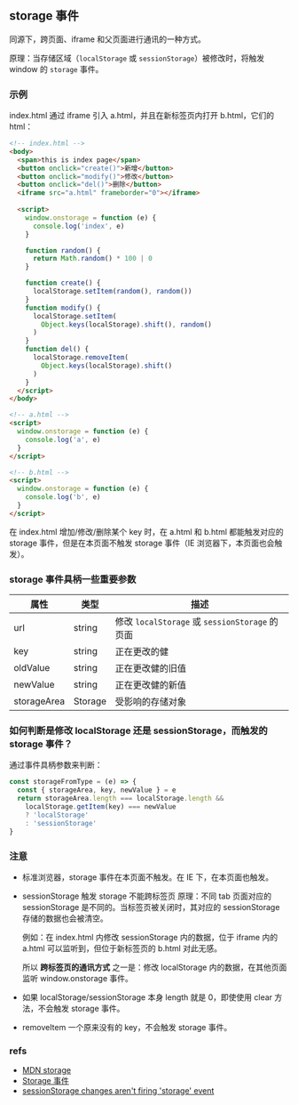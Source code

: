 ## storage 事件
同源下，跨页面、iframe 和父页面进行通讯的一种方式。

原理：当存储区域（`localStorage` 或 `sessionStorage`）被修改时，将触发 window 的 `storage` 事件。

### 示例
index.html 通过 iframe 引入 a.html，并且在新标签页内打开 b.html，它们的 html：

``` html
<!-- index.html -->
<body>
  <span>this is index page</span>
  <button onclick="create()">新增</button>
  <button onclick="modify()">修改</button>
  <button onclick="del()">删除</button>
  <iframe src="a.html" frameborder="0"></iframe>
  
  <script>
    window.onstorage = function (e) {
      console.log('index', e)
    }

    function random() {
      return Math.random() * 100 | 0
    }

    function create() {
      localStorage.setItem(random(), random())
    }
    function modify() {
      localStorage.setItem(
        Object.keys(localStorage).shift(), random()
      )
    }
    function del() {
      localStorage.removeItem(
        Object.keys(localStorage).shift()
      )
    }
  </script>
</body>

<!-- a.html -->
<script>
  window.onstorage = function (e) {
    console.log('a', e)
  }
</script>

<!-- b.html -->
<script>
  window.onstorage = function (e) {
    console.log('b', e)
  }
</script>
```

在 index.html 增加/修改/删除某个 key 时，在 a.html 和 b.html 都能触发对应的 storage 事件，但是在本页面不触发 storage 事件（IE 浏览器下，本页面也会触发）。

### storage 事件具柄一些重要参数
属性|类型|描述
--|--|--
url|string|修改 `localStorage` 或 `sessionStorage` 的页面
key|string|正在更改的健
oldValue|string|正在更改健的旧值
newValue|string|正在更改健的新值
storageArea|Storage|受影响的存储对象

### 如何判断是修改 localStorage 还是 sessionStorage，而触发的 storage 事件？
通过事件具柄参数来判断：

``` js
const storageFromType = (e) => {
  const { storageArea, key, newValue } = e
  return storageArea.length === localStorage.length && 
    localStorage.getItem(key) === newValue 
    ? 'localStorage' 
    : 'sessionStorage'
}
```

### 注意
- 标准浏览器，storage 事件在本页面不触发。在 IE 下，在本页面也触发。
- sessionStorage 触发 storage 不能跨标签页
  原理：不同 tab 页面对应的 sessionStorage 是不同的。当标签页被关闭时，其对应的 sessionStorage 存储的数据也会被清空。

  例如：在 index.html 内修改 sessionStorage 内的数据，位于 iframe 内的 a.html 可以监听到，但位于新标签页的 b.html 对此无感。

  所以 **跨标签页的通讯方式** 之一是：修改 localStorage 内的数据，在其他页面监听 window.onstorage 事件。
- 如果 localStorage/sessionStorage 本身 length 就是 0，即使使用 clear 方法，不会触发 storage 事件。
- removeItem 一个原来没有的 key，不会触发 storage 事件。

### refs
- [MDN storage](https://developer.mozilla.org/zh-CN/docs/Web/API/Window/storage_event)
- [Storage 事件](https://mp.weixin.qq.com/s/9_lTlHk0_QDPjeLrpAeovg)
- [sessionStorage changes aren't firing 'storage' event](https://stackoverflow.com/questions/46734395/sessionstorage-changes-arent-firing-storage-event)
